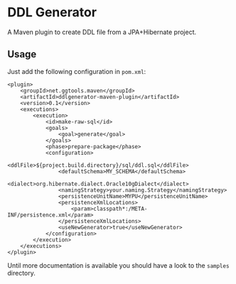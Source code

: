 DDL Generator
=============

A Maven plugin to create DDL file from a JPA+Hibernate project.

Usage
-----

Just add the following configuration in `pom.xml`:

	<plugin>
		<groupId>net.ggtools.maven</groupId>
		<artifactId>ddlgenerator-maven-plugin</artifactId>
		<version>0.1</version>
		<executions>
			<execution>
				<id>make-raw-sql</id>
				<goals>
					<goal>generate</goal>
				</goals>
				<phase>prepare-package</phase>
				<configuration>
					<ddlFile>${project.build.directory}/sql/ddl.sql</ddlFile>
					<defaultSchema>MY_SCHEMA</defaultSchema>
					<dialect>org.hibernate.dialect.Oracle10gDialect</dialect>
					<namingStrategy>your.naming.Strategy</namingStrategy>
					<persistenceUnitName>MYPU</persistenceUnitName>
					<persistenceXmlLocations>
						<param>classpath*:/META-INF/persistence.xml</param>
					</persistenceXmlLocations>
					<useNewGenerator>true</useNewGenerator>
				</configuration>
			</execution>
		</executions>
	</plugin>

Until more documentation is available you should have a look to the `samples` directory.
